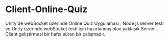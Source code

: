 # Client-Online-Quiz
 Unity'de webSocket üzerinde Online Quiz Uygulaması . Node js server testi ve Unity üzerinde webSocket testi için hazırlanmış olan yaklaşık Server - Client geliştirmesi bir hafta süren bir çalışmadır.
